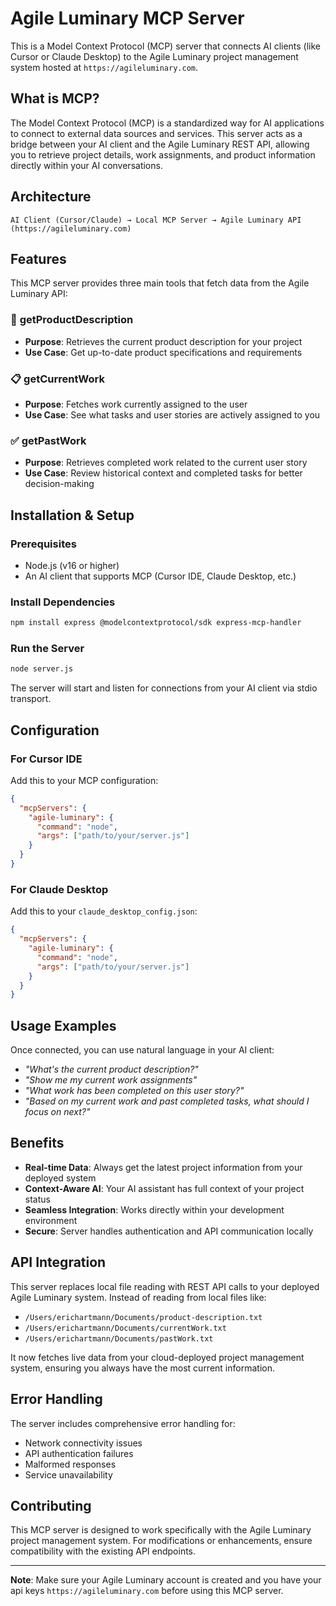 # Agile Luminary MCP Server

This is a Model Context Protocol (MCP) server that connects AI clients (like Cursor or Claude Desktop) to the Agile Luminary project management system hosted at `https://agileluminary.com`.

## What is MCP?

The Model Context Protocol (MCP) is a standardized way for AI applications to connect to external data sources and services. This server acts as a bridge between your AI client and the Agile Luminary REST API, allowing you to retrieve project details, work assignments, and product information directly within your AI conversations.

## Architecture

```
AI Client (Cursor/Claude) → Local MCP Server → Agile Luminary API (https://agileluminary.com)
```

## Features

This MCP server provides three main tools that fetch data from the Agile Luminary API:

### 🎯 **getProductDescription**
- **Purpose**: Retrieves the current product description for your project
- **Use Case**: Get up-to-date product specifications and requirements

### 📋 **getCurrentWork**
- **Purpose**: Fetches work currently assigned to the user
- **Use Case**: See what tasks and user stories are actively assigned to you

### ✅ **getPastWork**
- **Purpose**: Retrieves completed work related to the current user story
- **Use Case**: Review historical context and completed tasks for better decision-making

## Installation & Setup

### Prerequisites
- Node.js (v16 or higher)
- An AI client that supports MCP (Cursor IDE, Claude Desktop, etc.)

### Install Dependencies
```bash
npm install express @modelcontextprotocol/sdk express-mcp-handler
```

### Run the Server
```bash
node server.js
```

The server will start and listen for connections from your AI client via stdio transport.

## Configuration

### For Cursor IDE
Add this to your MCP configuration:
```json
{
  "mcpServers": {
    "agile-luminary": {
      "command": "node",
      "args": ["path/to/your/server.js"]
    }
  }
}
```

### For Claude Desktop
Add this to your `claude_desktop_config.json`:
```json
{
  "mcpServers": {
    "agile-luminary": {
      "command": "node",
      "args": ["path/to/your/server.js"]
    }
  }
}
```

## Usage Examples

Once connected, you can use natural language in your AI client:

- *"What's the current product description?"*
- *"Show me my current work assignments"*
- *"What work has been completed on this user story?"*
- *"Based on my current work and past completed tasks, what should I focus on next?"*

## Benefits

- **Real-time Data**: Always get the latest project information from your deployed system
- **Context-Aware AI**: Your AI assistant has full context of your project status
- **Seamless Integration**: Works directly within your development environment
- **Secure**: Server handles authentication and API communication locally

## API Integration

This server replaces local file reading with REST API calls to your deployed Agile Luminary system. Instead of reading from local files like:
- `/Users/erichartmann/Documents/product-description.txt`
- `/Users/erichartmann/Documents/currentWork.txt`
- `/Users/erichartmann/Documents/pastWork.txt`

It now fetches live data from your cloud-deployed project management system, ensuring you always have the most current information.

## Error Handling

The server includes comprehensive error handling for:
- Network connectivity issues
- API authentication failures
- Malformed responses
- Service unavailability

## Contributing

This MCP server is designed to work specifically with the Agile Luminary project management system. For modifications or enhancements, ensure compatibility with the existing API endpoints.

---

**Note**: Make sure your Agile Luminary account is created and you have your api keys `https://agileluminary.com` before using this MCP server.
